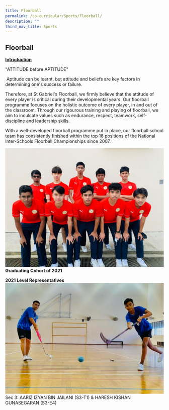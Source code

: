 ```yaml
---
title: Floorball
permalink: /co-curricular/Sports/Floorball/
description: ""
third_nav_title: Sports
---
```

## Floorball 

**<u>Introduction</u>** 

"ATTITUDE before APTITUDE"

 Aptitude can be learnt, but attitude and beliefs are key factors in determining one's success or failure.   

Therefore, at St Gabriel's Floorball, we firmly believe that the attitude of every player is critical during their developmental years. Our floorball programme focuses on the holistic outcome of every player, in and out of the classroom. Through our rigourous training and playing of floorball, we aim to inculcate values such as endurance, respect, teamwork, self-discipline and leadership skills. 

With a well-developed floorball programme put in place, our floorball school team has consistently finished within the top 16 positions of the National Inter-Schools Floorball Championships since 2007.

![](/images/Graduating%20Cohort%20of%202021.png)
**Graduating Cohort of 2021**

**2021 Level Representatives**
![](/images/2021%20Level%20Representatives.png)
Sec 3: AARIZ IZYAN BIN JAILANI (S3-T1) & HARESH KISHAN GUNASEGARAN (S3-E4)



